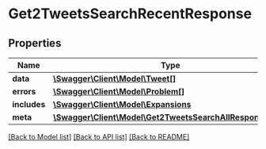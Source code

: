 # Get2TweetsSearchRecentResponse

## Properties
Name | Type | Description | Notes
------------ | ------------- | ------------- | -------------
**data** | [**\Swagger\Client\Model\Tweet[]**](Tweet.md) |  | [optional] 
**errors** | [**\Swagger\Client\Model\Problem[]**](Problem.md) |  | [optional] 
**includes** | [**\Swagger\Client\Model\Expansions**](Expansions.md) |  | [optional] 
**meta** | [**\Swagger\Client\Model\Get2TweetsSearchAllResponseMeta**](Get2TweetsSearchAllResponseMeta.md) |  | [optional] 

[[Back to Model list]](../../README.md#documentation-for-models) [[Back to API list]](../../README.md#documentation-for-api-endpoints) [[Back to README]](../../README.md)


